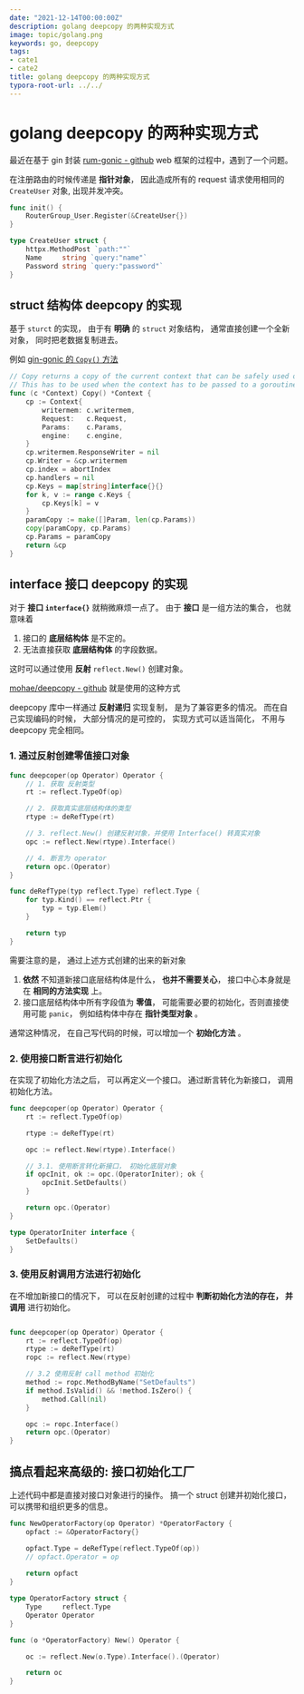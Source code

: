 ```yaml
---
date: "2021-12-14T00:00:00Z"
description: golang deepcopy 的两种实现方式
image: topic/golang.png
keywords: go, deepcopy
tags:
- cate1
- cate2
title: golang deepcopy 的两种实现方式
typora-root-url: ../../
---
```


# golang deepcopy 的两种实现方式

最近在基于 gin 封装 [rum-gonic - github](https://github.com/go-jarvis/rum-gonic/) web 框架的过程中，遇到了一个问题。 

在注册路由的时候传递是 **指针对象**， 因此造成所有的 request 请求使用相同的 `CreateUser` 对象, 出现并发冲突。

```go
func init() {
	RouterGroup_User.Register(&CreateUser{})
}

type CreateUser struct {
	httpx.MethodPost `path:""`
	Name     string `query:"name"`
	Password string `query:"password"`
}
```



## struct 结构体 deepcopy 的实现

基于 `sturct` 的实现， 由于有 **明确** 的 `struct` 对象结构， 通常直接创建一个全新对象， 同时把老数据复制进去。 

例如 [gin-gonic 的 `Copy()` 方法](https://github.com/gin-gonic/gin/blob/84d927b8ad57ed9e1cda240b41fa2eed55066103/context.go#L107)

```go
// Copy returns a copy of the current context that can be safely used outside the request's scope.
// This has to be used when the context has to be passed to a goroutine.
func (c *Context) Copy() *Context {
	cp := Context{
		writermem: c.writermem,
		Request:   c.Request,
		Params:    c.Params,
		engine:    c.engine,
	}
	cp.writermem.ResponseWriter = nil
	cp.Writer = &cp.writermem
	cp.index = abortIndex
	cp.handlers = nil
	cp.Keys = map[string]interface{}{}
	for k, v := range c.Keys {
		cp.Keys[k] = v
	}
	paramCopy := make([]Param, len(cp.Params))
	copy(paramCopy, cp.Params)
	cp.Params = paramCopy
	return &cp
}
```

## interface 接口 deepcopy 的实现

对于 **接口 `interface{}`** 就稍微麻烦一点了。  由于 **接口** 是一组方法的集合， 也就意味着

1. 接口的 **底层结构体** 是不定的。
2. 无法直接获取 **底层结构体** 的字段数据。

这时可以通过使用 **反射** `reflect.New()` 创建对象。

[mohae/deepcopy - github](https://github.com/mohae/deepcopy/blob/c48cc78d482608239f6c4c92a4abd87eb8761c90/deepcopy.go#L39) 就是使用的这种方式 

deepcopy 库中一样通过 **反射递归** 实现复制， 是为了兼容更多的情况。
而在自己实现编码的时候， 大部分情况的是可控的， 实现方式可以适当简化， 不用与 deepcopy 完全相同。

### 1. 通过反射创建零值接口对象

```go
func deepcoper(op Operator) Operator {
	// 1. 获取 反射类型
	rt := reflect.TypeOf(op)

	// 2. 获取真实底层结构体的类型
	rtype := deRefType(rt)

	// 3. reflect.New() 创建反射对象，并使用 Interface() 转真实对象
	opc := reflect.New(rtype).Interface()

	// 4. 断言为 operator
	return opc.(Operator)
}

func deRefType(typ reflect.Type) reflect.Type {
	for typ.Kind() == reflect.Ptr {
		typ = typ.Elem()
	}

	return typ
}
```

需要注意的是， 通过上述方式创建的出来的新对象

1. **依然** 不知道新接口底层结构体是什么， **也并不需要关心**， 接口中心本身就是在 **相同的方法实现** 上。
2. 接口底层结构体中所有字段值为 **零值**， 可能需要必要的初始化，否则直接使用可能 `panic`， 例如结构体中存在 **指针类型对象** 。


通常这种情况， 在自己写代码的时候，可以增加一个 **初始化方法** 。

### 2. 使用接口断言进行初始化

在实现了初始化方法之后， 可以再定义一个接口。 通过断言转化为新接口， 调用初始化方法。

```go
func deepcoper(op Operator) Operator {
	rt := reflect.TypeOf(op)

	rtype := deRefType(rt)

	opc := reflect.New(rtype).Interface()

	// 3.1. 使用断言转化新接口， 初始化底层对象
	if opcInit, ok := opc.(OperatorIniter); ok {
		opcInit.SetDefaults()
	}

	return opc.(Operator)
}

type OperatorIniter interface {
	SetDefaults()
}
```

### 3. 使用反射调用方法进行初始化

在不增加新接口的情况下， 可以在反射创建的过程中 **判断初始化方法的存在， 并调用** 进行初始化。

```go

func deepcoper(op Operator) Operator {
	rt := reflect.TypeOf(op)
	rtype := deRefType(rt)
	ropc := reflect.New(rtype)

	// 3.2 使用反射 call method 初始化
	method := ropc.MethodByName("SetDefaults")
	if method.IsValid() && !method.IsZero() {
		method.Call(nil)
	}

	opc := ropc.Interface()
	return opc.(Operator)
}

```

## 搞点看起来高级的: 接口初始化工厂

上述代码中都是直接对接口对象进行的操作。 搞一个 struct 创建并初始化接口， 可以携带和组织更多的信息。

```go
func NewOperatorFactory(op Operator) *OperatorFactory {
	opfact := &OperatorFactory{}

	opfact.Type = deRefType(reflect.TypeOf(op))
	// opfact.Operator = op
    
	return opfact
}

type OperatorFactory struct {
	Type     reflect.Type
	Operator Operator
}

func (o *OperatorFactory) New() Operator {

	oc := reflect.New(o.Type).Interface().(Operator)

	return oc
}
```


